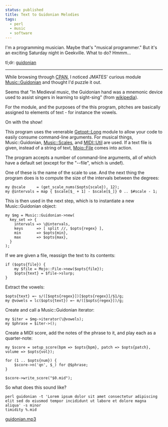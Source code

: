 ```yaml
---                                                                                                                                                                          
status: published
title: Text to Guidonian Melodies
tags:
  - perl
  - music
  - software
---
```


I'm a programming musician. Maybe that's "musical programmer."  But it's an exciting Saturday night in Geekville. What to do?  Hmmm...

tl;dr: [guidonian](https://github.com/ology/Music/blob/master/guidonian)

---

While browsing through [CPAN](https://metacpan.org/), I noticed JMATES' curious module [Music::Guidonian](https://metacpan.org/pod/Music::Guidonian) and thought I'd puzzle it out.

Seems that "In Medieval music, the Guidonian hand was a mnemonic device used to assist singers in learning to sight-sing" (from [wikipedia](https://en.wikipedia.org/wiki/Guidonian_hand)).

For the module, and the purposes of the this program, pitches are basically assigned to elements of text - for instance the vowels.

On with the show!

This program uses the venerable [Getopt::Long](https://metacpan.org/pod/Getopt::Long) module to allow your code to easily consume command-line arguments.  For musical things, Music::Guidonian, [Music::Scales](https://metacpan.org/pod/Music::Scales), and [MIDI::Util](https://metacpan.org/pod/MIDI::Util) are used.  If a text file is given, instead of a string of text, [Mojo::File](https://metacpan.org/pod/Mojo::File) comes into action.

The program accepts a number of command-line arguments, all of which have a default set (except for the "--file", which is undef).

One of these is the name of the scale to use.  And the next thing the program does is to compute the size of the intervals between the degrees:

    my @scale     = (get_scale_nums($opts{scale}), 12);
    my @intervals = map { $scale[$_ + 1] - $scale[$_]} 0 .. $#scale - 1;

This is then used in the next step, which is to instantiate a new Music::Guidonian object:

    my $mg = Music::Guidonian->new(
      key_set => {
        intervals => \@intervals,
        keys      => [ split //, $opts{regex} ],
        min       => $opts{min},
        max       => $opts{max},
      }
    );

If we are given a file, reassign the text to its contents:

    if ($opts{file}) {
        my $file = Mojo::File->new($opts{file});
        $opts{text} = $file->slurp;
    }

Extract the vowels:

    $opts{text} =~ s/([$opts{regex}])[$opts{regex}]/$1/g;                                                                                                                        
    my @vowels = lc($opts{text}) =~ m/([$opts{regex}])/g;

Create and call a Music::Guidonian iterator:

    my $iter = $mg->iterator(\@vowels);
    my $phrase = $iter->();

Create a MIDI score, add the notes of the phrase to it, and play each as a quarter-note:

    my $score = setup_score(bpm => $opts{bpm}, patch => $opts{patch}, volume => $opts{vol});

    for (1 .. $opts{num}) {
        $score->n('qn', $_) for @$phrase;
    }

    $score->write_score("$0.mid");

So what does this sound like?

    perl guidonian -t 'Lorem ipsum dolor sit amet consectetur adipiscing elit sed do eiusmod tempor incididunt ut labore et dolore magna aliqua' -s minor
    timidity %.mid

[guidonian.mp3](guidonian.mp3)